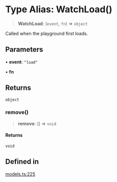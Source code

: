 # Type Alias: WatchLoad()

> **WatchLoad**: (`event`, `fn`) => `object`

Called when the playground first loads.

## Parameters

• **event**: `"load"`

• **fn**

## Returns

`object`

### remove()

> **remove**: () => `void`

#### Returns

`void`

## Defined in

[models.ts:225](https://github.com/live-codes/livecodes/blob/ca3a38602cd90e12413c6333c1e0e06995427bd0/src/sdk/models.ts#L225)